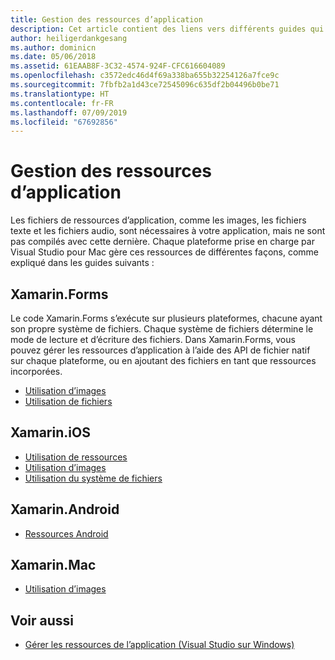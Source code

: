 ```yaml
---
title: Gestion des ressources d’application
description: Cet article contient des liens vers différents guides qui décrivent comment gérer les ressources d’application pour diverses plateformes dans Visual Studio pour Mac
author: heiligerdankgesang
ms.author: dominicn
ms.date: 05/06/2018
ms.assetid: 61EAAB8F-3C32-4574-924F-CFC616604089
ms.openlocfilehash: c3572edc46d4f69a338ba655b32254126a7fce9c
ms.sourcegitcommit: 7fbfb2a1d43ce72545096c635df2b04496b0be71
ms.translationtype: HT
ms.contentlocale: fr-FR
ms.lasthandoff: 07/09/2019
ms.locfileid: "67692856"
---
```

# <a name="managing-app-resources"></a>Gestion des ressources d’application

Les fichiers de ressources d’application, comme les images, les fichiers texte et les fichiers audio, sont nécessaires à votre application, mais ne sont pas compilés avec cette dernière. Chaque plateforme prise en charge par Visual Studio pour Mac gère ces ressources de différentes façons, comme expliqué dans les guides suivants :

## <a name="xamarinforms"></a>Xamarin.Forms

Le code Xamarin.Forms s’exécute sur plusieurs plateformes, chacune ayant son propre système de fichiers. Chaque système de fichiers détermine le mode de lecture et d’écriture des fichiers. Dans Xamarin.Forms, vous pouvez gérer les ressources d’application à l’aide des API de fichier natif sur chaque plateforme, ou en ajoutant des fichiers en tant que ressources incorporées.

* [Utilisation d’images](https://developer.xamarin.com/guides/xamarin-forms/user-interface/images/)
* [Utilisation de fichiers]( https://developer.xamarin.com/guides/xamarin-forms/application-fundamentals/files/)

## <a name="xamarinios"></a>Xamarin.iOS

* [Utilisation de ressources](https://developer.xamarin.com/guides/ios/application_fundamentals/working_with_resources/)
* [Utilisation d’images](https://developer.xamarin.com/guides/ios/application_fundamentals/working_with_images/)
* [Utilisation du système de fichiers](https://developer.xamarin.com/guides/ios/application_fundamentals/working_with_the_file_system/)

## <a name="xamarinandroid"></a>Xamarin.Android

* [Ressources Android](https://developer.xamarin.com/guides/android/application_fundamentals/resources_in_android/)

## <a name="xamarinmac"></a>Xamarin.Mac

* [Utilisation d’images](https://developer.xamarin.com/guides/mac/application_fundamentals/working-with-images/)

## <a name="see-also"></a>Voir aussi

- [Gérer les ressources de l’application (Visual Studio sur Windows)](/visualstudio/ide/managing-application-resources-dotnet)